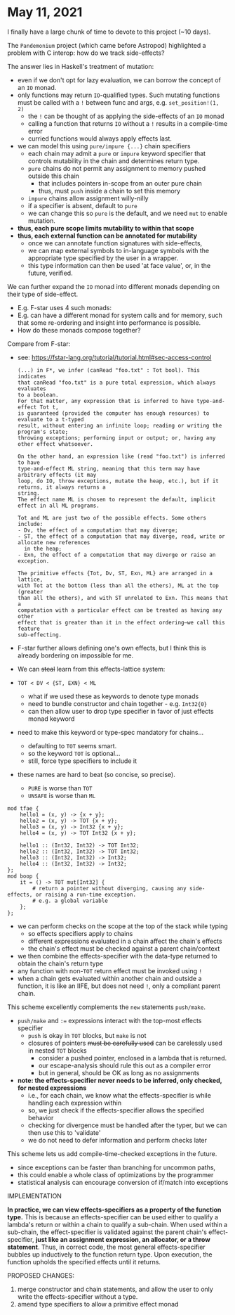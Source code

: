 # May 11, 2021

I finally have a large chunk of time to devote to this project (~10 days).

The `Pandemonium` project (which came before Astropod) highlighted a problem with C interop: how do we track 
side-effects?

The answer lies in Haskell's treatment of mutation:
- even if we don't opt for lazy evaluation, we can borrow the concept of an `IO` monad.
- only functions may return `IO`-qualified types. Such mutating functions must be called with a `!` between func and 
  args, e.g. `set_position!(1, 2)`
    - the `!` can be thought of as applying the side-effects of an `IO` monad
    - calling a function that returns `IO` without a `!` results in a compile-time error
    - curried functions would always apply effects last.
- we can model this using `pure/impure {...}` chain specifiers
    - each chain may admit a `pure` or `impure` keyword specifier that controls mutability in the chain and determines
      return type.
    - `pure` chains do not permit any assignment to memory pushed outside this chain
        - that includes pointers in-scope from an outer pure chain
        - thus, must `push` inside a chain to set this memory
    - `impure` chains allow assignment willy-nilly
    - if a specifier is absent, default to `pure`
    - we can change this so `pure` is the default, and we need `mut` to enable mutation.
- **thus, each pure scope limits mutability to within that scope**
- **thus, each external function can be annotated for mutability**
    - once we can annotate function signatures with side-effects,
    - we can map external symbols to in-language symbols with the appropriate type specified by the user in a wrapper.
    - this type information can then be used 'at face value', or, in the future, verified.

We can further expand the `IO` monad into different monads depending on their type of side-effect.
- E.g. F-star uses 4 such monads: 
- E.g. can have a different monad for system calls and for memory, such that some re-ordering and insight into 
  performance is possible.
- How do these monads compose together?

Compare from F-star:
- see: https://fstar-lang.org/tutorial/tutorial.html#sec-access-control
  
  ```
  (...) in F*, we infer (canRead "foo.txt" : Tot bool). This indicates 
  that canRead "foo.txt" is a pure total expression, which always evaluates 
  to a boolean. 
  For that matter, any expression that is inferred to have type-and-effect Tot t, 
  is guaranteed (provided the computer has enough resources) to evaluate to a t-typed
  result, without entering an infinite loop; reading or writing the program's state; 
  throwing exceptions; performing input or output; or, having any other effect whatsoever.

  On the other hand, an expression like (read "foo.txt") is inferred to have 
  type-and-effect ML string, meaning that this term may have arbitrary effects (it may 
  loop, do IO, throw exceptions, mutate the heap, etc.), but if it returns, it always returns a 
  string. 
  The effect name ML is chosen to represent the default, implicit effect in all ML programs.

  Tot and ML are just two of the possible effects. Some others include:
  - Dv, the effect of a computation that may diverge;
  - ST, the effect of a computation that may diverge, read, write or allocate new references 
    in the heap;
  - Exn, the effect of a computation that may diverge or raise an exception.
  ```

  ```
  The primitive effects {Tot, Dv, ST, Exn, ML} are arranged in a lattice, 
  with Tot at the bottom (less than all the others), ML at the top (greater 
  than all the others), and with ST unrelated to Exn. This means that a 
  computation with a particular effect can be treated as having any other 
  effect that is greater than it in the effect ordering—we call this feature 
  sub-effecting.
  ```
- F-star further allows defining one's own effects, but I think this is already bordering on
  impossible for me.
  
- We can ~~steal~~ learn from this effects-lattice system:
- `TOT < DV < {ST, EXN} < ML`
  - what if we used these as keywords to denote type monads
  - need to bundle constructor and chain together
        - e.g. `Int32{0}`
  - can then allow user to drop type specifier in favor of just effects monad keyword
- need to make this keyword or type-spec mandatory for chains...
    - defaulting to `TOT` seems smart.
    - so the keyword `TOT` is optional...
    - still, force type specifiers to include it
- these names are hard to beat (so concise, so precise).
  - `PURE` is worse than `TOT`
  - `UNSAFE` is worse than `ML`

```
mod tfae {
    hello1 = (x, y) -> {x + y};
    hello2 = (x, y) -> TOT {x + y};
    hello3 = (x, y) -> Int32 {x + y};
    hello4 = (x, y) -> TOT Int32 {x + y};

    hello1 :: (Int32, Int32) -> TOT Int32;
    hello2 :: (Int32, Int32) -> TOT Int32;
    hello3 :: (Int32, Int32) -> Int32;
    hello4 :: (Int32, Int32) -> Int32;
};
mod boop {
    it = () -> TOT mut[Int32] {
        # return a pointer without diverging, causing any side-effects, or raising a run-time exception.
        # e.g. a global variable         
    };
};
```

- we can perform checks on the scope at the top of the stack while typing
  - so effects specifiers apply to chains
  - different expressions evaluated in a chain affect the chain's effects
  - the chain's effect must be checked against a parent chain/context
- we then combine the effects-specifier with the data-type returned to obtain the chain's return type
- any function with non-`TOT` return effect must be invoked using `!`
- when a chain gets evaluated within another chain and outside a function, it is like an IIFE, but does not need `!`,
  only a compliant parent chain.

This scheme excellently complements the `new` statements `push/make`.
- `push/make` and `:=` expressions interact with the top-most effects specifier
    - `push` is okay in `TOT` blocks, but `make` is not
    - closures of pointers ~~must be carefully used~~ can be carelessly used in nested `TOT` blocks
      - consider a pushed pointer, enclosed in a lambda that is returned.
      - our escape-analysis should rule this out as a compiler error
      - but in general, should be OK as long as no assignments
- **note: the effects-specifier never needs to be inferred, only checked, for nested expressions**
  - i.e., for each chain, we know what the effects-specifier is while handling each expression within
  - so, we just check if the effects-specifier allows the specified behavior
  - checking for divergence must be handled after the typer, but we can then use this to 'validate'
  - we do not need to defer information and perform checks later

This scheme lets us add compile-time-checked exceptions in the future.
- since exceptions can be faster than branching for uncommon paths,
- this could enable a whole class of optimizations by the programmer
- statistical analysis can encourage conversion of if/match into exceptions

IMPLEMENTATION

**In practice, we can view effects-specifiers as a property of the function type.**
This is because an effects-specifier can be used either to qualify a lambda's return or within a chain to qualify a 
sub-chain.
When used within a sub-chain, the effect-specifier is validated against the parent chain's effect-specifier, 
**just like an assignment expression, an allocator, or a throw statement**. 
Thus, in correct code, the most general effects-specifier bubbles up inductively to the function return type.
Upon execution, the function upholds the specified effects until it returns.

PROPOSED CHANGES:
1. merge constructor and chain statements, and allow the user to only write the effects-specifier without a type.
2. amend type specifiers to allow a primitive effect monad
